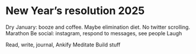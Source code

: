 # New Year’s resolution 2025

Dry January: booze and coffee. Maybe elimination diet. No twitter scrolling.
Marathon
Be social: instagram, respond to messages, see people
Laugh

Read, write, journal, Ankify
Meditate
Build stuff